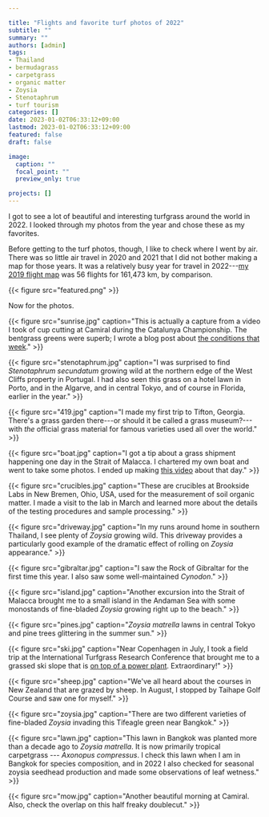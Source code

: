 ```yaml
---

title: "Flights and favorite turf photos of 2022"
subtitle: ""
summary: ""
authors: [admin]
tags: 
- Thailand
- bermudagrass
- carpetgrass
- organic matter
- Zoysia
- Stenotaphrum
- turf tourism
categories: []
date: 2023-01-02T06:33:12+09:00
lastmod: 2023-01-02T06:33:12+09:00
featured: false
draft: false

image:
  caption: ""
  focal_point: ""
  preview_only: true

projects: []
---
```


I got to see a lot of beautiful and interesting turfgrass around the world in 2022. I looked through my photos from the year and chose these as my favorites. 

Before getting to the turf photos, though, I like to check where I went by air. There was so little air travel in 2020 and 2021 that I did not bother making a map for those years. It was a relatively busy year for travel in 2022---[my 2019 flight map](https://www.asianturfgrass.com/post/flights-turf-photos/) was 56 flights for 161,473 km, by comparison.

{{< figure src="featured.png" >}}

Now for the photos.

{{< figure src="sunrise.jpg" caption="This is actually a capture from a video I took of cup cutting at Camiral during the Catalunya Championship. The bentgrass greens were superb; I wrote a blog post about [the conditions that week](https://www.asianturfgrass.com/post/our-vip-tent-seminar-at-catalunya-championship/)." >}}

{{< figure src="stenotaphrum.jpg" caption="I was surprised to find *Stenotaphrum secundatum* growing wild at the northern edge of the West Cliffs property in Portugal. I had also seen this grass on a hotel lawn in Porto, and in the Algarve, and in central Tokyo, and of course in Florida, earlier in the year." >}}

{{< figure src="419.jpg" caption="I made my first trip to Tifton, Georgia. There's a grass garden there---or should it be called a grass museum?---with *the* official grass material for famous varieties used all over the world." >}}

{{< figure src="boat.jpg" caption="I got a tip about a grass shipment happening one day in the Strait of Malacca. I chartered my own boat and went to take some photos. I ended up making [this video](https://youtu.be/5rWaSy8eRQ0) about that day." >}}

{{< figure src="crucibles.jpg" caption="These are crucibles at Brookside Labs in New Bremen, Ohio, USA, used for the measurement of soil organic matter. I made a visit to the lab in March and learned more about the details of the testing procedures and sample processing." >}}

{{< figure src="driveway.jpg" caption="In my runs around home in southern Thailand, I see plenty of *Zoysia* growing wild. This driveway provides a particularly good example of the dramatic effect of rolling on *Zoysia* appearance." >}}

{{< figure src="gibraltar.jpg" caption="I saw the Rock of Gibraltar for the first time this year. I also saw some well-maintained *Cynodon*." >}}

{{< figure src="island.jpg" caption="Another excursion into the Strait of Malacca brought me to a small island in the Andaman Sea with some monostands of fine-bladed *Zoysia* growing right up to the beach." >}}

{{< figure src="pines.jpg"  caption="*Zoysia matrella* lawns in central Tokyo and pine trees glittering in the summer sun." >}}

{{< figure src="ski.jpg" caption="Near Copenhagen in July, I took a field trip at the International Turfgrass Research Conference that brought me to a grassed ski slope that is [on top of a power plant](https://en.wikipedia.org/wiki/Amager_Bakke). Extraordinary!" >}}

{{< figure src="sheep.jpg" caption="We've all heard about the courses in New Zealand that are grazed by sheep. In August, I stopped by Taihape Golf Course and saw one for myself." >}}

{{< figure src="zoysia.jpg"  caption="There are two different varieties of fine-bladed *Zoysia* invading this Tifeagle green near Bangkok." >}}

{{< figure src="lawn.jpg" caption="This lawn in Bangkok was planted more than a decade ago to *Zoysia matrella*. It is now primarily tropical carpetgrass --- *Axonopus compressus*. I check this lawn when I am in Bangkok for species composition, and in 2022 I also checked for seasonal zoysia seedhead production and made some observations of leaf wetness." >}}

{{< figure src="mow.jpg"  caption="Another beautiful morning at Camiral. Also, check the overlap on this half freaky doublecut." >}}
